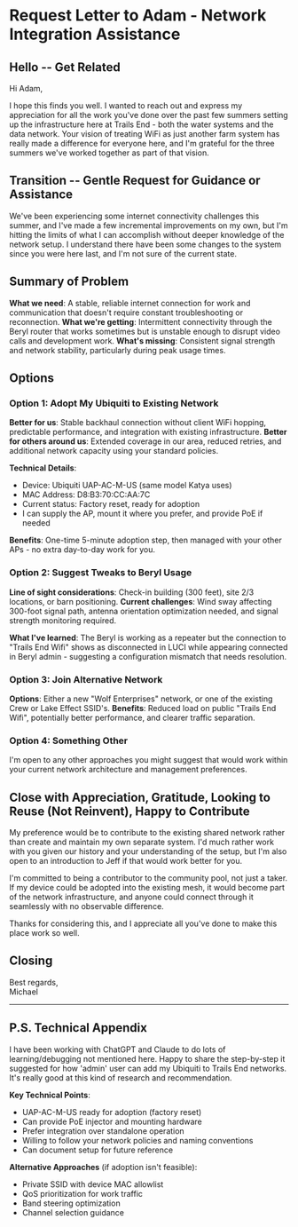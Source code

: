 # Request Letter to Adam - Network Integration Assistance

## Hello -- Get Related

Hi Adam,

I hope this finds you well. I wanted to reach out and express my appreciation for all the work you've done over the past few summers setting up the infrastructure here at Trails End - both the water systems and the data network. Your vision of treating WiFi as just another farm system has really made a difference for everyone here, and I'm grateful for the three summers we've worked together as part of that vision.

## Transition -- Gentle Request for Guidance or Assistance

We've been experiencing some internet connectivity challenges this summer, and I've made a few incremental improvements on my own, but I'm hitting the limits of what I can accomplish without deeper knowledge of the network setup. I understand there have been some changes to the system since you were here last, and I'm not sure of the current state.

## Summary of Problem

**What we need**: A stable, reliable internet connection for work and communication that doesn't require constant troubleshooting or reconnection. **What we're getting**: Intermittent connectivity through the Beryl router that works sometimes but is unstable enough to disrupt video calls and development work. **What's missing**: Consistent signal strength and network stability, particularly during peak usage times.

## Options

### Option 1: Adopt My Ubiquiti to Existing Network
**Better for us**: Stable backhaul connection without client WiFi hopping, predictable performance, and integration with existing infrastructure. **Better for others around us**: Extended coverage in our area, reduced retries, and additional network capacity using your standard policies.

**Technical Details**:
- Device: Ubiquiti UAP-AC-M-US (same model Katya uses)
- MAC Address: D8:B3:70:CC:AA:7C
- Current status: Factory reset, ready for adoption
- I can supply the AP, mount it where you prefer, and provide PoE if needed

**Benefits**: One-time 5-minute adoption step, then managed with your other APs - no extra day-to-day work for you.

### Option 2: Suggest Tweaks to Beryl Usage
**Line of sight considerations**: Check-in building (300 feet), site 2/3 locations, or barn positioning. **Current challenges**: Wind sway affecting 300-foot signal path, antenna orientation optimization needed, and signal strength monitoring required.

**What I've learned**: The Beryl is working as a repeater but the connection to "Trails End Wifi" shows as disconnected in LUCI while appearing connected in Beryl admin - suggesting a configuration mismatch that needs resolution.

### Option 3: Join Alternative Network
**Options**: Either a new "Wolf Enterprises" network, or one of the existing Crew or Lake Effect SSID's. **Benefits**: Reduced load on public "Trails End Wifi", potentially better performance, and clearer traffic separation.

### Option 4: Something Other
I'm open to any other approaches you might suggest that would work within your current network architecture and management preferences.

## Close with Appreciation, Gratitude, Looking to Reuse (Not Reinvent), Happy to Contribute

My preference would be to contribute to the existing shared network rather than create and maintain my own separate system. I'd much rather work with you given our history and your understanding of the setup, but I'm also open to an introduction to Jeff if that would work better for you.

I'm committed to being a contributor to the community pool, not just a taker. If my device could be adopted into the existing mesh, it would become part of the network infrastructure, and anyone could connect through it seamlessly with no observable difference.

Thanks for considering this, and I appreciate all you've done to make this place work so well.

## Closing

Best regards,  
Michael

---

## P.S. Technical Appendix

I have been working with ChatGPT and Claude to do lots of learning/debugging not mentioned here. Happy to share the step-by-step it suggested for how 'admin' user can add my Ubiquiti to Trails End networks. It's really good at this kind of research and recommendation.

**Key Technical Points**:
- UAP-AC-M-US ready for adoption (factory reset)
- Can provide PoE injector and mounting hardware
- Prefer integration over standalone operation
- Willing to follow your network policies and naming conventions
- Can document setup for future reference

**Alternative Approaches** (if adoption isn't feasible):
- Private SSID with device MAC allowlist
- QoS prioritization for work traffic
- Band steering optimization
- Channel selection guidance
